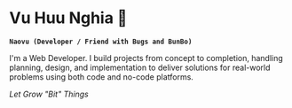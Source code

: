 # Vu Huu Nghia 🐍
**`Naovu (Developer / Friend with Bugs and BunBo)`**

I'm a Web Developer. I build projects from concept to completion, handling planning, design, and implementation to deliver solutions for real-world problems using both code and no-code platforms.

_Let Grow "Bit" Things_ 
